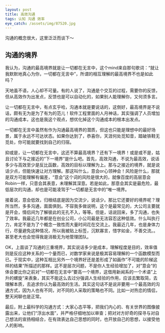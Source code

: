 ```yaml
---
layout: post
title: 高效沟通
tags: 认知 沟通 效率
eye_catch: /assets/img/87520.jpg
---
```


沟通的概念很大，这里泛泛而谈下～

<!--more-->

##  沟通的境界

我认为，沟通的最高境界就是让一切都在无言中，这个mind来自那句歌词：“就让我默默地真心为你，一切都在无言中”，所谓的相互理解的最高境界不也是如此吗？

天地虽不语，人心却不可量。有的人说了，沟通是个交互的过程，需要你的反馈，但从高效作为出发点，反馈也是可以自动化的，如果别人能理解你，又何须多言。

让一切都在无言中，有点玄乎哈，沟通本就是要说话的，这倒好，最高境界是不说话，颇有无为是为了有为的范儿！软件工程里面的人月神话，其实强调了人员增加的沟通成本，这也是我这个观点，想优化掉这个沟通成本的根本出发点。

一切都在无言中虽然有作为沟通最高境界的潜质，但这也只能是理想中的最好场景，属于永远不可达状态。如果你达到了，恭喜你，天涯何处觅知音，踏破铁鞋无觅处，你可能就要找到自己的归宿。

抑或是，让一切都在无言中，这还不算最高境界？还有下一境界！或是或不是，姑且讨论下与之接近的“下一境界”是什么吧。首先，高效沟通，不说为最高效，说话多少与高效至少是反比函数，高效的目标以理解为上。那与之接近的境界，就是说话少点，但能快速让对方理解。那这叫什么，意会or心领神会！风险是什么，那就是双方可能理解有偏差，“意会”这个词的风险是很大的，就像百度的高层意会Robin一样，只意会其表意，未理解其深意。若是如此，那意会其实是最危险，最低层次的沟通，却也是可能凌驾于“一切都是无言中的”唯一境界。

接着说，意会低效，归根结底是因为交流少，说话少。那比它还要好的境界呢？理所当然，多多沟通，面面俱到。不容我多做说明，这个是最常见的，大公司主要就是开会，情侣间为了解彼此的无孔不入，等等。但是，话说回来，多了沟通，也失了效率。我最近几年都是在创业公司，小公司最是无法容忍这种低效。什么叫执行力，肯定不是为了个概念一致性而大量时间花在交流上。我最近几年，也是身体力行，尽量避免这种情况，所以我被贴上标签，沉默寡言，惜字如金，不善交流。。甚至老大也会觉得我是消极无为地管理团队。

OK，上面谈了沟通的三重境界，其实说话多少是成本，理解程度是目的，效率值则是反应这种关系的一个量而已，对数学家来说是极其容易理解的一个函数模型而已。于现实中，这种互相比另外一个境界好还是差形成了如画作”不可能的阶梯这样的结果“所描述的那样。这不是层次问题，不是你人生经验增加了，对”意会“的体会要比你之前对”一切都在无言中“要高一个境界，这借用新闻系的一个术语”上升的螺旋“来表象，其实不能这么去过分强调人生经验的作用，应该去繁取简，去理解本质，去追求你认为最高效的生活。其实这句话不是说非要用一个最高效的沟通方式，因为人也有不同，对不同的人采取的策略也不同。比如一对热恋的情侣，整天闲聊也是正常。

最后，附上最科学的沟通方式：大家心态平等，把我们内心的、有关世界的图像披露出来，让他们“浮出水面”，并严格仔细地加以审查；把对对方好奇的探寻与对自己想法的宣扬相结合，在有效表达自己思想的同时，也开放自己的思想，以接受他人的影响。
